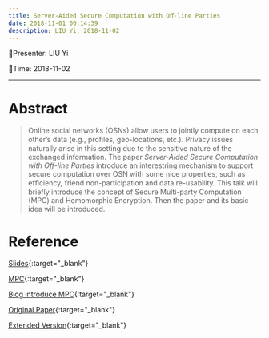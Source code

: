 ```yaml
---
title: Server-Aided Secure Computation with Oﬀ-line Parties
date: 2018-11-01 00:14:39
description: LIU Yi, 2018-11-02
---
```


<!-- more -->

:tada:Presenter: LIU Yi

:tada:Time: 2018-11-02

---
# Abstract
> Online social networks (OSNs) allow users to jointly compute on each other’s data (e.g., proﬁles, geo-locations, etc.). Privacy issues naturally arise in this setting due to the sensitive nature of the exchanged information. The paper *Server-Aided Secure Computation with Off-line Parties*  introduce an interestring mechanism to support secure computation over OSN with some nice properties, such as efﬁciency, friend non-participation and data re-usability. This talk will briefly introduce the concept of Secure Multi-party Computation (MPC) and Homomorphic Encryption. Then the paper and its basic idea will be introduced. 

# Reference 
[Slides]({{site.url}}/assets/pdf/MPC.pdf){:target="_blank"}

[MPC](https://crysp.uwaterloo.ca/courses/pet/W11/cache/www.cs.wisc.edu/areas/sec/yao1982-ocr.pdf){:target="_blank"}

[Blog introduce MPC](http://www.matrix67.com/blog/archives/1362){:target="_blank"}

[Original Paper](https://link.springer.com/chapter/10.1007/978-3-319-66402-6_8){:target="_blank"}

[Extended Version](https://pdfs.semanticscholar.org/990c/f49bd7c34b2164fe5593f7364d8a0014a3cf.pdf){:target="_blank"}



